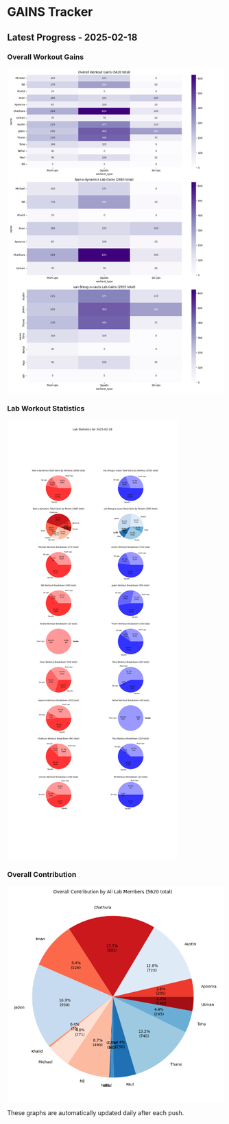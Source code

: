 # GAINS Tracker

## Latest Progress - 2025-02-18

### Overall Workout Gains
![Gains](Stats/gains_2025-02-18.png)

### Lab Workout Statistics
![Stats](Stats/stats_2025-02-18.png)

### Overall Contribution
![Overall Stats](Stats/stats_overall_2025-02-18.png)

These graphs are automatically updated daily after each push.
